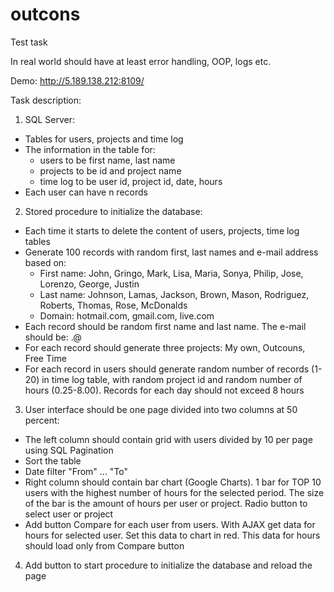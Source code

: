 # outcons
Test task 

In real world should have at least error handling, OOP, logs etc. 

Demo: http://5.189.138.212:8109/

Task description:

1) SQL Server:

- Tables for users, projects and time log
- The information in the table for:
    - users to be first name, last name
    - projects to be id and project name
    - time log to be user id, project id, date, hours
- Each user can have n records

2) Stored procedure to initialize the database:

- Еach time it starts to delete the content of users, projects, time log tables
- Generate 100 records with random first, last names and e-mail address based on:
    - First name: John, Gringo, Mark, Lisa, Maria, Sonya, Philip, Jose, Lorenzo, George, Justin
    - Last name: Johnson, Lamas, Jackson, Brown, Mason, Rodriguez, Roberts, Thomas, Rose, McDonalds
    - Domain: hotmail.com, gmail.com, live.com
- Each record should be random first name and last name. The e-mail should be: <first name>.<last name>@<random domain>
- For each record should generate three projects: My own, Outcouns, Free Time
- For each record in users should generate random number of records (1-20) in time log table, with random project id and random number of hours (0.25-8.00). Records for each day should not exceed 8 hours
    
3) User interface should be one page divided into two columns at 50 percent:

- The left column should contain grid with users divided by 10 per page using SQL Pagination
- Sort the table
- Date filter "From" ... "To"
- Right column should contain bar chart (Google Charts). 1 bar for TOP 10 users with the highest number of hours for the selected period. The size of the bar is the amount of hours per user or project. Radio button to select user or project
- Add button Compare for each user from users. With AJAX get data for hours for selected user. Set this data to chart in red. This data for hours should load only from Compare button 

4) Add button to start procedure to initialize the database and reload the page
